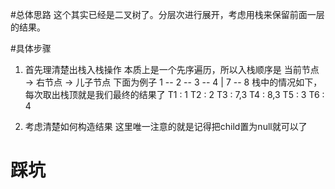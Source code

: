 #总体思路
这个其实已经是二叉树了。分层次进行展开，考虑用栈来保留前面一层的结果。

#具体步骤
1. 首先理清楚出栈入栈操作
本质上是一个先序遍历，所以入栈顺序是 当前节点 -> 右节点 -> 儿子节点
下面为例子
1 -- 2 -- 3 -- 4
     |
     7 -- 8
栈中的情况如下，每次取出栈顶就是我们最终的结果了
T1 : 1
T2 : 2
T3 : 7,3
T4 : 8,3
T5 : 3
T6 : 4

2. 考虑清楚如何构造结果
这里唯一注意的就是记得把child置为null就可以了

# 踩坑